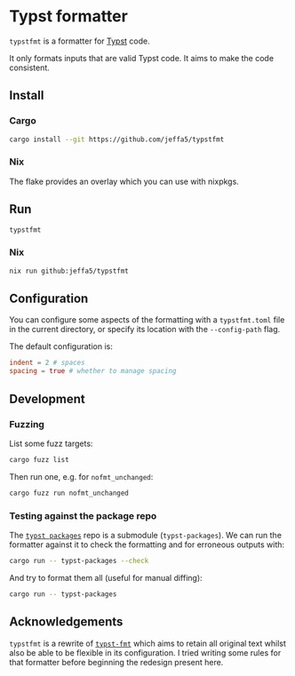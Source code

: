 # Typst formatter

`typstfmt` is a formatter for [Typst](https://typst.app) code.

It only formats inputs that are valid Typst code.
It aims to make the code consistent.

## Install

### Cargo

```sh
cargo install --git https://github.com/jeffa5/typstfmt
```

### Nix

The flake provides an overlay which you can use with nixpkgs.

## Run

```sh
typstfmt
```

### Nix

```sh
nix run github:jeffa5/typstfmt
```

## Configuration

You can configure some aspects of the formatting with a `typstfmt.toml` file in the current directory, or specify its location with the `--config-path` flag.

The default configuration is:

```toml
indent = 2 # spaces
spacing = true # whether to manage spacing
```

## Development

### Fuzzing

List some fuzz targets:

```sh
cargo fuzz list
```

Then run one, e.g. for `nofmt_unchanged`:

```sh
cargo fuzz run nofmt_unchanged
```

### Testing against the package repo

The [`typst packages`](https://github.com/typst/packages) repo is a submodule (`typst-packages`).
We can run the formatter against it to check the formatting and for erroneous outputs with:

```sh
cargo run -- typst-packages --check
```

And try to format them all (useful for manual diffing):

```sh
cargo run -- typst-packages
```

## Acknowledgements

`typstfmt` is a rewrite of [`typst-fmt`](https://github.com/astrale-sharp/typst-fmt) which aims to retain all original text whilst also be able to be flexible in its configuration.
I tried writing some rules for that formatter before beginning the redesign present here.
